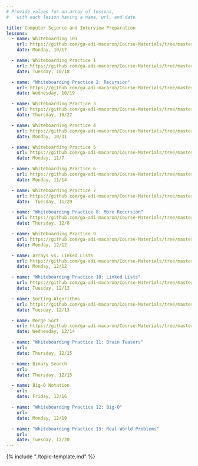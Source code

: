```yaml
---
# Provide values for an array of lessons,
#   with each lesson having a name, url, and date

title: Computer Science and Interview Preparation
lessons:
  - name: Whiteboarding 101
    url: https://github.com/ga-adi-macaron/Course-Materials/tree/master/lessons/computer-science-and-interview-prep/whiteboarding-lesson
    date: Monday, 10/17

  - name: Whiteboarding Practice 1
    url: https://github.com/ga-adi-macaron/Course-Materials/tree/master/lessons/computer-science-and-interview-prep/whiteboarding-morning-exercise-1
    date: Tuesday, 10/18

  - name: "Whiteboarding Practice 2: Recursion"
    url: https://github.com/ga-adi-macaron/Course-Materials/tree/master/lessons/computer-science-and-interview-prep/recursion-morning-exercise
    date: Wednesday, 10/19

  - name: Whiteboarding Practice 3
    url: https://github.com/ga-adi-macaron/Course-Materials/tree/master/lessons/computer-science-and-interview-prep/whiteboarding-practice-3
    date: Thursday, 10/27

  - name: Whiteboarding Practice 4
    url: https://github.com/ga-adi-macaron/Course-Materials/tree/master/lessons/computer-science-and-interview-prep/whiteboarding-practice-4
    date: Monday, 10/31

  - name: Whiteboarding Practice 5
    url: https://github.com/ga-adi-macaron/Course-Materials/tree/master/lessons/computer-science-and-interview-prep/whiteboarding-practice-5
    date: Monday, 11/7

  - name: Whiteboarding Practice 6
    url: https://github.com/ga-adi-macaron/Course-Materials/tree/master/lessons/computer-science-and-interview-prep/whiteboarding-practice-6
    date: Monday, 11/14

  - name: Whiteboarding Practice 7
    url: https://github.com/ga-adi-macaron/Course-Materials/tree/master/lessons/computer-science-and-interview-prep/whiteboarding-practice-7
    date:  Tuesday, 11/29

  - name: "Whiteboarding Practice 8: More Recursion"
    url: https://github.com/ga-adi-macaron/Course-Materials/tree/master/lessons/computer-science-and-interview-prep/whiteboarding-practice-8
    date: Thursday, 12/8

  - name: Whiteboarding Practice 9
    url: https://github.com/ga-adi-macaron/Course-Materials/tree/master/lessons/computer-science-and-interview-prep/whiteboarding-practice-9
    date: Monday, 12/12

  - name: Arrays vs. Linked Lists
    url: https://github.com/ga-adi-macaron/Course-Materials/tree/master/lessons/programming-fundamentals-in-java/arrays-lists-lesson
    date: Monday, 12/12

  - name: "Whiteboarding Practice 10: Linked Lists"
    url: https://github.com/ga-adi-macaron/Course-Materials/tree/master/lessons/computer-science-and-interview-prep/whiteboarding-practice-10
    date: Tuesday, 12/13

  - name: Sorting Algorithms
    url: https://github.com/ga-adi-macaron/Course-Materials/tree/master/lessons/computer-science-and-interview-prep/sorting-algorithms-lesson
    date: Tuesday, 12/13

  - name: Merge Sort
    url: https://github.com/ga-adi-macaron/Course-Materials/tree/master/lessons/computer-science-and-interview-prep/merge-sort-lesson
    date: Wednesday, 12/14

  - name: "Whiteboarding Practice 11: Brain Teasers"
    url: 
    date: Thursday, 12/15

  - name: Binary Search
    url: 
    date: Thursday, 12/15

  - name: Big-O Notation
    url: 
    date: Friday, 12/16

  - name: "Whiteboarding Practice 12: Big-O"
    url: 
    date: Monday, 12/19

  - name: "Whiteboarding Practice 13: Real-World Problems"
    url: 
    date: Tuesday, 12/20
---
```


{% include "./topic-template.md" %}
